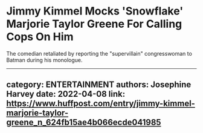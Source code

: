# Jimmy Kimmel Mocks 'Snowflake' Marjorie Taylor Greene For Calling Cops On Him

The comedian retaliated by reporting the "supervillain" congresswoman to Batman during his monologue.

---
category: ENTERTAINMENT
authors: Josephine Harvey
date: 2022-04-08
link: https://www.huffpost.com/entry/jimmy-kimmel-marjorie-taylor-greene_n_624fb15ae4b066ecde041985
---
